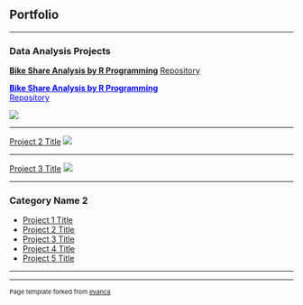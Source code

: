 ## Portfolio

---

### Data Analysis Projects


[<strong>Bike Share Analysis by R Programming</strong>](https://JasonDayuha.github.io/Bike_Share_v1.0_R_pgrm/R--Bike-Share-ver1-.html)
[Repository](https://github.com/JasonDayuha/Bike_Share_v1.0_R_pgrm)

<a href="https://JasonDayuha.github.io/Bike_Share_v1.0_R_pgrm/R--Bike-Share-ver1-.html" style="color: blue; font-weight: bold;">Bike Share Analysis by R Programming</a><br>
<a href="https://github.com/JasonDayuha/Bike_Share_v1.0_R_pgrm" style="color: blue;">Repository</a>

<img src="images/dummy_thumbnail.jpg?raw=true"/>

---
[Project 2 Title](/pdf/sample_presentation.pdf)
<img src="images/dummy_thumbnail.jpg?raw=true"/>

---
[Project 3 Title](http://example.com/)
<img src="images/dummy_thumbnail.jpg?raw=true"/>

---

### Category Name 2

- [Project 1 Title](http://example.com/)
- [Project 2 Title](http://example.com/)
- [Project 3 Title](http://example.com/)
- [Project 4 Title](http://example.com/)
- [Project 5 Title](http://example.com/)

---




---
<p style="font-size:11px">Page template forked from <a href="https://github.com/evanca/quick-portfolio">evanca</a></p>
<!-- Remove above link if you don't want to attibute -->
